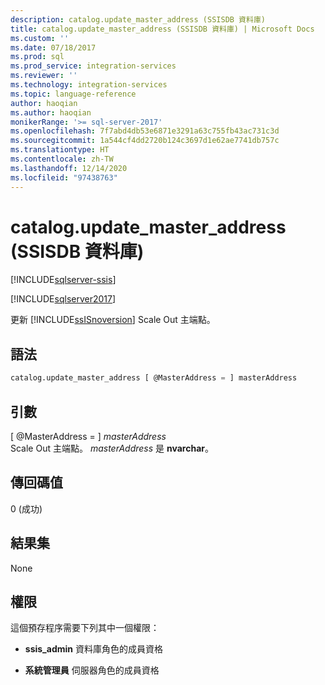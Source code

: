 ```yaml
---
description: catalog.update_master_address (SSISDB 資料庫)
title: catalog.update_master_address (SSISDB 資料庫) | Microsoft Docs
ms.custom: ''
ms.date: 07/18/2017
ms.prod: sql
ms.prod_service: integration-services
ms.reviewer: ''
ms.technology: integration-services
ms.topic: language-reference
author: haoqian
ms.author: haoqian
monikerRange: '>= sql-server-2017'
ms.openlocfilehash: 7f7abd4db53e6871e3291a63c755fb43ac731c3d
ms.sourcegitcommit: 1a544cf4dd2720b124c3697d1e62ae7741db757c
ms.translationtype: HT
ms.contentlocale: zh-TW
ms.lasthandoff: 12/14/2020
ms.locfileid: "97438763"
---
```

# <a name="catalogupdate_master_address-ssisdb-database"></a>catalog.update_master_address (SSISDB 資料庫)

[!INCLUDE[sqlserver-ssis](../../includes/applies-to-version/sqlserver-ssis.md)]


[!INCLUDE[sqlserver2017](../../includes/applies-to-version/sqlserver2017.md)]

更新 [!INCLUDE[ssISnoversion](../../includes/ssisnoversion-md.md)] Scale Out 主端點。

## <a name="syntax"></a>語法

```sql
catalog.update_master_address [ @MasterAddress = ] masterAddress
```

## <a name="arguments"></a>引數
[ @MasterAddress = ] *masterAddress*  
Scale Out 主端點。 *masterAddress* 是 **nvarchar**。  

 ## <a name="return-code-value"></a>傳回碼值  
 0 (成功)  
  
## <a name="result-sets"></a>結果集  
 None  

## <a name="permissions"></a>權限  
 這個預存程序需要下列其中一個權限：  
   
-   **ssis_admin** 資料庫角色的成員資格  
  
-   **系統管理員** 伺服器角色的成員資格  
 
